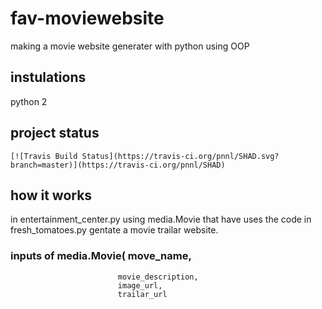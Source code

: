 # fav-moviewebsite
  making a movie website generater with python using OOP
## instulations 
   python 2
##  project status
    [![Travis Build Status](https://travis-ci.org/pnnl/SHAD.svg?branch=master)](https://travis-ci.org/pnnl/SHAD)
##  how it works
  in entertainment_center.py using media.Movie that have uses the code in fresh_tomatoes.py 
  gentate a movie trailar website. 
  ### inputs of media.Movie( move_name,
                            movie_description,
                            image_url,
                            trailar_url
